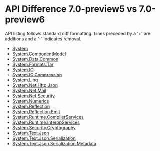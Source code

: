 # API Difference 7.0-preview5 vs 7.0-preview6

API listing follows standard diff formatting.
Lines preceded by a '+' are additions and a '-' indicates removal.

* [System](7.0-preview6_System.md)
* [System.ComponentModel](7.0-preview6_System.ComponentModel.md)
* [System.Data.Common](7.0-preview6_System.Data.Common.md)
* [System.Formats.Tar](7.0-preview6_System.Formats.Tar.md)
* [System.IO](7.0-preview6_System.IO.md)
* [System.IO.Compression](7.0-preview6_System.IO.Compression.md)
* [System.Linq](7.0-preview6_System.Linq.md)
* [System.Net.Http.Json](7.0-preview6_System.Net.Http.Json.md)
* [System.Net.Mail](7.0-preview6_System.Net.Mail.md)
* [System.Net.Security](7.0-preview6_System.Net.Security.md)
* [System.Numerics](7.0-preview6_System.Numerics.md)
* [System.Reflection](7.0-preview6_System.Reflection.md)
* [System.Reflection.Emit](7.0-preview6_System.Reflection.Emit.md)
* [System.Runtime.CompilerServices](7.0-preview6_System.Runtime.CompilerServices.md)
* [System.Runtime.InteropServices](7.0-preview6_System.Runtime.InteropServices.md)
* [System.Security.Cryptography](7.0-preview6_System.Security.Cryptography.md)
* [System.Text.Json](7.0-preview6_System.Text.Json.md)
* [System.Text.Json.Serialization](7.0-preview6_System.Text.Json.Serialization.md)
* [System.Text.Json.Serialization.Metadata](7.0-preview6_System.Text.Json.Serialization.Metadata.md)
